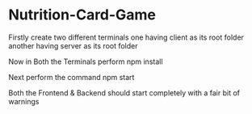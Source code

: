 # Nutrition-Card-Game

Firstly create two different terminals one having client as its root folder another having server as its root folder

Now in Both the Terminals perform npm install

Next perform the command npm start

Both the Frontend & Backend should start completely with a fair bit of warnings
